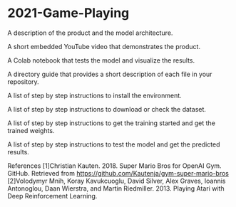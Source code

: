 # 2021-Game-Playing

A description of the product and the model architecture.

A short embedded YouTube video that demonstrates the product.

A Colab notebook that tests the model and visualize the results.

A directory guide that provides a short description of each file in your repository.

A list of step by step instructions to install the environment.

A list of step by step instructions to download or check the dataset.

A list of step by step instructions to get the training started and get the trained weights.

A list of step by step instructions to test the model and get the predicted results.


References
  [1]Christian Kauten. 2018. Super Mario Bros for OpenAI Gym. GitHub. Retrieved from https://github.com/Kautenja/gym-super-mario-bros 
  [2]Volodymyr Mnih, Koray Kavukcuoglu, David Silver, Alex Graves, Ioannis Antonoglou, Daan Wierstra, and Martin Riedmiller. 2013. Playing Atari with Deep Reinforcement Learning.
